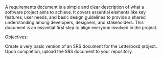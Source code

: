 A requirements document is a simple and clear description of what a software project aims to achieve. It covers essential elements like key features, user needs, and basic design guidelines to provide a shared understanding among developers, designers, and stakeholders. This document is an essential first step to align everyone involved in the project.

Objectives:

Create a very basic version of an SRS document for the Letterboxd project.
Upon completion, upload the SRS document to your repository.
